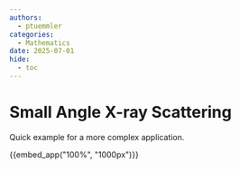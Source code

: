 ```yaml
---
authors:
  - ptuemmler
categories:
  - Mathematics
date: 2025-07-01
hide:
  - toc
---
```


# Small Angle X-ray Scattering
Quick example for a more complex application.
<!-- more -->

{{embed_app("100%", "1000px")}}